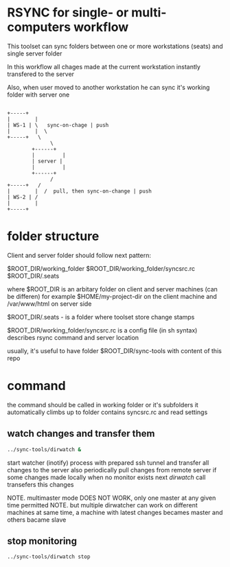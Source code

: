 # RSYNC for single- or multi- computers workflow

This toolset can sync folders between one or more workstations (seats) and single server folder

In this workflow all chages made at the current workstation instantly transfered to the server

Also, when user moved to another workstation he can sync it's working folder with server one

```

+-----+
|        |
| WS-1 | \   sync-on-chage | push 
|        |  \
+-----+   \
              \
		+------+
		|         |
		| server |
		|         |
		+------+
              /
+-----+   /
|        |  /  pull, then sync-on-change | push
| WS-2 | /
|        |
+-----+

```

# folder structure

Client and server folder should follow next pattern:

$ROOT_DIR/working_folder
$ROOT_DIR/working_folder/syncsrc.rc
$ROOT_DIR/.seats

where $ROOT_DIR is an arbitary folder on client and server machines
	(can be differen)
for example 
	$HOME/my-project-dir
on the client machine and
	/var/www/html
on server side

$ROOT_DIR/.seats - is a folder where toolset store change stamps

$ROOT_DIR/working_folder/syncsrc.rc 
	is a config file (in sh syntax) describes rsync command and server location

usually, it's useful to have folder $ROOT_DIR/sync-tools
with content of this repo

# command

the command should be called in working folder or it's subfolders
it automatically climbs up to folder contains syncsrc.rc and read settings

## watch changes and transfer them

```sh
../sync-tools/dirwatch &
```

start watcher (inotify) process with prepared ssh tunnel 
and transfer all changes to the server
also periodically pull changes from remote server 
if some changes made locally when no monitor exists
next _dirwatch_ call transefers this changes

NOTE.
multimaster mode DOES NOT WORK, only one master at any given time permitted
NOTE.
but multiple dirwatcher can work on different machines at same time,
a machine with latest changes becames master and others bacame slave

## stop monitoring

```sh
../sync-tools/dirwatch stop
```


